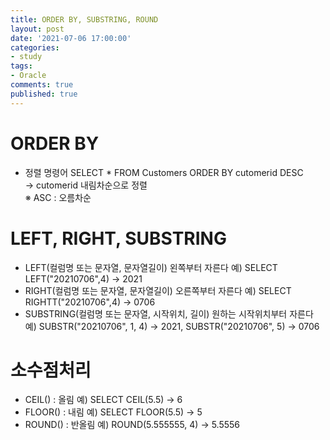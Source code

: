 ```yaml
---
title: ORDER BY, SUBSTRING, ROUND
layout: post
date: '2021-07-06 17:00:00'
categories:
- study
tags:
- Oracle
comments: true
published: true
---
```


# ORDER BY
- 정렬 명령어
SELECT * FROM Customers ORDER BY cutomerid DESC  
-> cutomerid 내림차순으로 정렬  
※ ASC : 오름차순  

# LEFT, RIGHT, SUBSTRING
- LEFT(컬럼명 또는 문자열, 문자열길이) 왼쪽부터 자른다
예) SELECT LEFT("20210706",4) -> 2021
- RIGHT(컬럼명 또는 문자열, 문자열길이) 오른쪽부터 자른다
예) SELECT RIGHTT("20210706",4) -> 0706
- SUBSTRING(컬럼명 또는 문자열, 시작위치, 길이) 원하는 시작위치부터 자른다
예) SUBSTR("20210706", 1, 4) -> 2021, SUBSTR("20210706", 5) -> 0706  

# 소수점처리
- CEIL() : 올림
예) SELECT CEIL(5.5) -> 6
- FLOOR() : 내림
예) SELECT FLOOR(5.5) -> 5
- ROUND() : 반올림
예) ROUND(5.555555, 4) -> 5.5556
